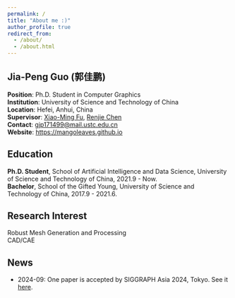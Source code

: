 ```yaml
---
permalink: /
title: "About me :)"
author_profile: true
redirect_from: 
  - /about/
  - /about.html
---
```


## Jia-Peng Guo (郭佳鹏)

**Position**: Ph.D. Student in Computer Graphics  
**Institution**: University of Science and Technology of China  
**Location**: Hefei, Anhui, China  
**Supervisor**: [Xiao-Ming Fu](https://ustc-gcl-f.github.io/), [Renjie Chen](http://staff.ustc.edu.cn/~renjiec/)  
**Contact**: <gjp171499@mail.ustc.edu.cn>  
**Website**: <https://mangoleaves.github.io>  

## Education

**Ph.D. Student**, School of Artificial Intelligence and Data Science, University of Science and Technology of China, 2021.9 - Now.  
**Bachelor**, School of the Gifted Young, University of Science and Technology of China, 2017.9 - 2021.6.

## Research Interest

Robust Mesh Generation and Processing  
CAD/CAE  

## News

* 2024-09: One paper is accepted by SIGGRAPH Asia 2024, Tokyo. See it [here](/projects/mesh-arrangements/).

